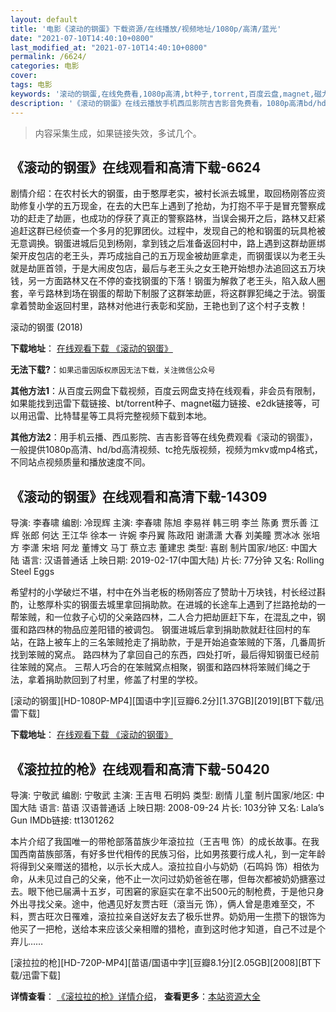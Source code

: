 ```yaml
---
layout: default
title: '电影《滚动的钢蛋》下载资源/在线播放/视频地址/1080p/高清/蓝光'
date: "2021-07-10T14:40:10+0800"
last_modified_at: "2021-07-10T14:40:10+0800"
permalink: /6624/
categories: 电影
cover:
tags: 电影
keywords: '滚动的钢蛋,在线免费看,1080p高清,bt种子,torrent,百度云盘,magnet,磁力链,迅雷下载资源'
description: '《滚动的钢蛋》在线云播放手机西瓜影院吉吉影音免费看，1080p高清bd/hd未删减完整版和tc抢先枪版，mkv/mp4格式，附带bt/torrent种子、magnet/磁力链、百度云盘、网盘资源迅雷下载链接'
---
```


>内容采集生成，如果链接失效，多试几个。


## 《滚动的钢蛋》在线观看和高清下载-6624

剧情介绍：在农村长大的钢蛋，由于憨厚老实，被村长派去城里，取回杨刚答应资助修复小学的五万现金，在去的大巴车上遇到了抢劫，为打抱不平于是冒充警察成功的赶走了劫匪，也成功的俘获了真正的警察路林，当误会揭开之后，路林又赶紧追赶这群已经侦查一个多月的犯罪团伙。过程中，发现自己的枪和钢蛋的玩具枪被无意调换。钢蛋进城后见到杨刚，拿到钱之后准备返回村中，路上遇到这群劫匪绑架开皮包店的老王头，弄巧成拙自己的五万现金被劫匪拿走，而钢蛋误以为老王头就是劫匪首领，于是大闹皮包店，最后与老王头之女王艳开始想办法追回这五万块钱，另一方面路林又在不停的查找钢蛋的下落！钢蛋为解救了老王头，陷入敌人圈套，辛亏路林到场在钢蛋的帮助下制服了这群笨劫匪，将这群罪犯绳之于法。钢蛋拿着赞助金返回村里，路林对他进行表彰和奖励，王艳也到了这个村子支教！


滚动的钢蛋 (2018)

**下载地址**： [在线观看下载 《滚动的钢蛋》](https://www.btbtdy.me/btdy/dy14623.html) 


**无法下载?**：`如果迅雷因版权原因无法下载，关注微信公众号 `

**其他方法1**：从百度云网盘下载视频，百度云网盘支持在线观看，非会员有限制，如果能找到迅雷下载链接、bt/torrent种子、magnet磁力链接、e2dk链接等，可以用迅雷、比特彗星等工具将完整视频下载到本地。

**其他方法2**：用手机云播、西瓜影院、吉吉影音等在线免费观看《滚动的钢蛋》，一般提供1080p高清、hd/bd高清视频、tc抢先版视频，视频为mkv或mp4格式，不同站点视频质量和播放速度不同。


## 《滚动的钢蛋》在线观看和高清下载-14309

导演: 李春啸 编剧: 冷现辉 主演: 李春啸 陈旭 李易祥 韩三明 李兰 陈勇 贾乐善 江辉 张郎 何达 王江华 徐本一 许婉 李丹翼 陈政阳 谢潇潇 大春 刘美瞳 贾冰冰 张培方 李潇 宋培 阿龙 董博文 马丁 蔡立志 董建忠 类型: 喜剧 制片国家/地区: 中国大陆 语言: 汉语普通话 上映日期: 2019-02-17(中国大陆) 片长: 77分钟 又名: Rolling Steel Eggs

希望村的小学破烂不堪，村中在外当老板的杨刚答应了赞助十万块钱，村长经过斟酌，让憨厚朴实的钢蛋去城里拿回捐助款。在进城的长途车上遇到了拦路抢劫的一帮笨贼，和一位救子心切的父亲路四林，二人合力把劫匪赶下车，在混乱之中，钢蛋和路四林的物品应差阳错的被调包。 钢蛋进城后拿到捐助款就赶往回村的车站，在路上被车上的三名笨贼抢走了捐助款，于是开始追查笨贼的下落，几番周折找到笨贼的窝点。 路四林为了拿回自己的东西，四处打听，最后得知钢蛋已经前往笨贼的窝点。 三帮人巧合的在笨贼窝点相聚，钢蛋和路四林将笨贼们绳之于法，拿着捐助款回到了村里，修盖了村里的学校。


[滚动的钢蛋][HD-1080P-MP4][国语中字][豆瓣6.2分][1.37GB][2019][BT下载/迅雷下载]

**下载地址**： [在线观看下载 《滚动的钢蛋》](https://www.btdx8.com/torrent/gddgd_2019.html) 


## 《滚拉拉的枪》在线观看和高清下载-50420

导演: 宁敬武 编剧: 宁敬武 主演: 王吉甩 石明妈 类型: 剧情 儿童 制片国家/地区: 中国大陆 语言: 苗语 汉语普通话 上映日期: 2008-09-24 片长: 103分钟 又名: Lala’s Gun IMDb链接: tt1301262

本片介绍了我国唯一的带枪部落苗族少年滾拉拉（王吉甩 饰）的成长故事。在我国西南苗族部落，有好多世代相传的民族习俗，比如男孩要行成人礼，到一定年龄将得到父亲赠送的猎枪，以示长大成人。滾拉拉自小与奶奶（石鸣妈 饰）相依为命，从未见过自己的父亲，他不止一次问过奶奶爸爸在哪，但毎次都被奶奶搪塞过去。眼下他已届满十五岁，可困窘的家庭实在拿不出500元的制枪费，于是他只身外出寻找父亲。途中，他遇见好友贾古旺（滾当元 饰），俩人曾是患难至交，不料，贾古旺次日罹难，滾拉拉亲自送好友去了极乐世界。奶奶用一生攒下的银饰为他买了一把枪，送给本来应该父亲相赠的猎枪，直到这时他才知道，自己不过是个弃儿……


[滚拉拉的枪][HD-720P-MP4][苗语/国语中字][豆瓣8.1分][2.05GB][2008][BT下载/迅雷下载]

**详情查看**： [《滚拉拉的枪》详情介绍](/movie/50420/)， **查看更多**：[本站资源大全](/movie/t/all/)

